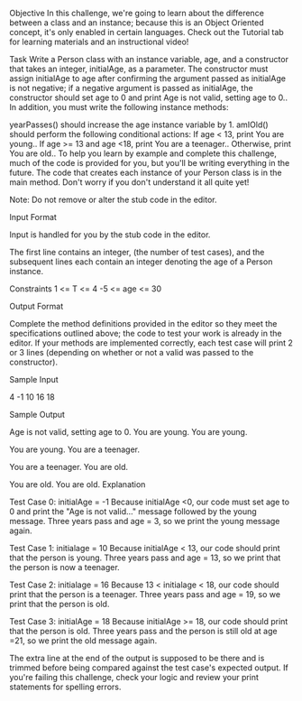 Objective
In this challenge, we're going to learn about the difference between a class and an instance; because this is an Object Oriented concept, it's only enabled in certain languages. Check out the Tutorial tab for learning materials and an instructional video!

Task
Write a Person class with an instance variable, age, and a constructor that takes an integer, initialAge, as a parameter. The constructor must assign initialAge to age after confirming the argument passed as initialAge is not negative; if a negative argument is passed as initialAge, the constructor should set age to 0 and print Age is not valid, setting age to 0.. In addition, you must write the following instance methods:

yearPasses() should increase the age instance variable by 1.
amIOld() should perform the following conditional actions:
If age < 13, print You are young..
If age >= 13 and age <18, print You are a teenager..
Otherwise, print You are old..
To help you learn by example and complete this challenge, much of the code is provided for you, but you'll be writing everything in the future. The code that creates each instance of your Person class is in the main method. Don't worry if you don't understand it all quite yet!

Note: Do not remove or alter the stub code in the editor.

Input Format

Input is handled for you by the stub code in the editor.

The first line contains an integer,  (the number of test cases), and the  subsequent lines each contain an integer denoting the age of a Person instance.

Constraints
1 <= T <= 4
-5 <= age <= 30

Output Format

Complete the method definitions provided in the editor so they meet the specifications outlined above; the code to test your work is already in the editor. If your methods are implemented correctly, each test case will print 2 or 3 lines (depending on whether or not a valid  was passed to the constructor).

Sample Input

4
-1
10
16
18

Sample Output

Age is not valid, setting age to 0.
You are young.
You are young.

You are young.
You are a teenager.

You are a teenager.
You are old.

You are old.
You are old.
Explanation

Test Case 0: initialAge = -1
Because initialAge <0, our code must set age to 0 and print the "Age is not valid..." message followed by the young message. Three years pass and age = 3, so we print the young message again.

Test Case 1: initialage = 10
Because initialAge < 13, our code should print that the person is young. Three years pass and age = 13, so we print that the person is now a teenager.

Test Case 2:  initialage = 16
Because 13 < initialage < 18, our code should print that the person is a teenager. Three years pass and age = 19, so we print that the person is old.

Test Case 3: initialAge = 18
Because initialAge >= 18, our code should print that the person is old. Three years pass and the person is still old at age =21, so we print the old message again.

The extra line at the end of the output is supposed to be there and is trimmed before being compared against the test case's expected output. If you're failing this challenge, check your logic and review your print statements for spelling errors.